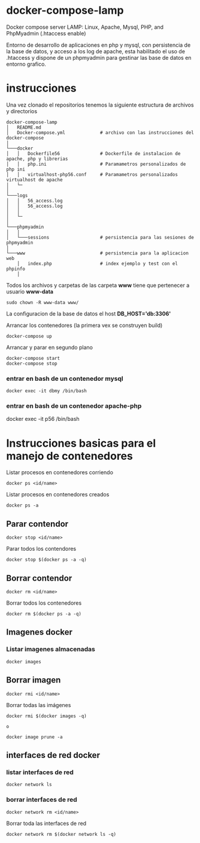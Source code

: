 # docker-compose-lamp

Docker compose server LAMP: Linux, Apache, Mysql, PHP, and PhpMyadmin (.htaccess enable)

Entorno de desarrollo de aplicaciones en php y mysql, con persistencia de la base de datos, y acceso a los log de apache, esta habilitado el uso de .htaccess y dispone de un phpmyadmin para gestinar las base de datos en entorno grafico.

# instrucciones

Una vez clonado el repositorios tenemos la siguiente estructura de archivos y directorios

```
docker-compose-lamp
│   README.md
│   Docker-compose.yml             # archivo con las instrucciones del docker-compose    
│
└───docker
│   │   Dockerfile56               # Dockerfile de instalacion de apache, php y librerias 
│   │   php.ini                    # Paramametros personalizados de php ini
│   │   virtualhost-php56.conf     # Paramametros personalizados virtualhost de apache
│   └─
│     
└───logs
│   │   56_access.log     
│   │   56_access.log
│   │
│   └─
│
└───phpmyadmin
│   │
│   └───sessions                   # persistencia para las sesiones de phpmyadmin  
│ 
└───www                            # persistencia para la aplicacion web 
    │   index.php                  # index ejemplo y test con el phpinfo
    │   
```

Todos los archivos y carpetas de las carpeta **www** tiene que pertenecer a usuario **www-data**

    sudo chown -R www-data www/

La configuracion de la base de datos el host **DB_HOST='db:3306'**

Arrancar los contenedores (la primera vex se construyen build)

    docker-compose up

Arrancar y parar en segundo plano

    docker-compose start
    docker-compose stop



### entrar en bash de un contenedor mysql
    docker exec -it dbmy /bin/bash

### entrar en bash de un contenedor apache-php
   docker exec -it p56 /bin/bash

# Instrucciones basicas para el manejo de contenedores

Listar procesos en contenedores corriendo

    docker ps <id/name>

Listar procesos en contenedores creados
    
    docker ps -a


## Parar contendor

    docker stop <id/name>

Parar todos los contendores
 
    docker stop $(docker ps -a -q)


## Borrar contendor

    docker rm <id/name>

Borrar todos los contenedores

    docker rm $(docker ps -a -q)


## Imagenes docker

### Listar imagenes almacenadas

	docker images

## Borrar imagen

    docker rmi <id/name>

Borrar todas las imágenes

    docker rmi $(docker images -q)

    o

	docker image prune -a


## interfaces de red docker

### listar interfaces de red

    docker network ls

### borrar interfaces de red

	docker network rm <id/name>

Borrar toda las interfaces de red

	docker network rm $(docker network ls -q)

